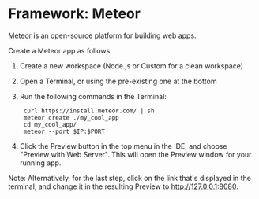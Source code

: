 # Framework: Meteor
[Meteor](https://www.meteor.com/) is an open-source platform for building web apps.

Create a Meteor app as follows:
1. Create a new workspace (Node.js or Custom for a clean workspace)
2. Open a Terminal, or using the pre-existing one at the bottom
3. Run the following commands in the Terminal:

        curl https://install.meteor.com/ | sh
        meteor create ./my_cool_app
        cd my_cool_app/
        meteor --port $IP:$PORT
    
4. Click the Preview button in the top menu in the IDE, and choose "Preview with Web Server". This will open the Preview window for your running app. 
 
Note: Alternatively, for the last step, click on the link that's displayed in the terminal, and change it in the resulting Preview to http://127.0.0.1:8080.